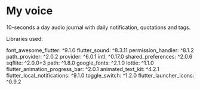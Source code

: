 # My voice
 10-seconds a day audio journal with daily notification, quotations and tags.

Libraries used:

  font_awesome_flutter: ^9.1.0
  flutter_sound: ^8.3.11
  permission_handler: ^8.1.2
  path_provider: ^2.0.2
  provider: ^6.0.1
  intl: ^0.17.0
  shared_preferences: ^2.0.6
  sqflite: ^2.0.0+3
  path: ^1.8.0
  google_fonts: ^2.1.0
  lottie: ^1.1.0
  flutter_animation_progress_bar: ^2.0.1
  animated_text_kit: ^4.2.1
  flutter_local_notifications: ^9.1.0
  toggle_switch: ^1.2.0
  flutter_launcher_icons: ^0.9.2
